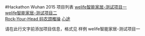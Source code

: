 #Hackathon Wuhan 2015 项目列表
[welife智能家居-测试项目一](https://github.com/binhe22/HackWuhan2015)  
[welife智能家居-测试项目二](https://github.com/binhe22/HackWuhan2015)  
[Rock-Your-Head 码农颈椎操](https://github.com/AaronJan/rock-your-head)
[心途](https://github.com/pathsource/tan)

请在此行文字前添加项目信息，格式见 样例 welife智能家居-测试项目一 
